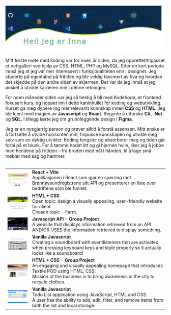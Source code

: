 <img src="./images/header.svg" alt="Github Profile of Inna Aleksenitser"></img>

Mitt første møte med koding var for noen år siden, da jeg opprettet/tilpasset et nettgalleri ved hjelp av CSS, HTML, PHP og MySQL. Etter en kort periode innså jeg at jeg var mer interessert i funksjonaliteten enn i designet. Jeg studerte på egenhånd på fritiden og ble veldig fascinert av hva og hvordan det skjedde på den andre siden av skjermen. Det var da jeg innså at jeg ønsket å utvikle karrieren min i denne retningen.  

For noen måneder siden var jeg så heldig å bli med Kodehode, et frontend fokusert kurs,  og hoppet inn i dette  kaninhullet for koding og webutvikling. Kurset ga meg dypere (og mer relevant) kunnskap innen **CSS** og **HTML**. Jeg ble kjent med magien av **Javascript** og **React**.  Begynte å utforske **C#**, **.Net** og **SQL**. I tillegg lærte jeg om grunnleggende design i **Figma**.

Jeg er en nysgjerrig person og prøver alltid å forstå essensen. Mitt ønske er å fortsette å utvide horisonten min, finpusse kunnskapen og utvikle meg selv som en dyktig utvikler.
Koding fengsler og absorberer meg og tiden går forbi på et blunk. For å tømme hodet litt og gi hjernen hvile, liker jeg å jobbe med hendene på fritiden – fra broderi med nål i hånden, til å lage små møbler med sag og hammer.  
<br />

|       |      	|
|:---:	|:----	|
|  [![Enhetsregisteret](./images/projects/enhetsregisteret.jpg "React+Vite")](https://github.com/Inna-B10/Enhetsregisteret-project)  |  **React + Vite** <br/>Applikasjonen i React som gjør en spørring mot Brønnøysundregistrene sitt API og presenterer en liste over bedriftene som ble funnet.  |
|  [![The farm](./images/projects/farm.jpg "HTML+CSS")](https://github.com/Inna-B10/The-farm---Natural-Bliss)  |   **HTML + CSS** <br/>Open topic: design a visually appealing, user-friendly website for client.<br> Chosen topic - Farm.  |
|    [![Free games](./images/projects/games.jpg "JS-API")](https://github.com/Inna-B10/JS-API-PROJECT) 	|   **Javascript API - Group Project** <br/> A website that displays information retrieved from an API AND/OR USES the information retrieved to display something.  	|
|   [![Soundboard](./images/projects/soundboard.jpg "Vanilla Javascript")](https://github.com/Inna-B10/Soundboard)  	|   **Vanilla Javascript** <br/> Creating a soundboard with eventlisteners that are activated when pressing keyboard keys and style properly so it actually looks like a soundboard!  	|
|   [![TextilePod](./images/projects/textilePod.jpg "HTML+CSS")](https://github.com/Inna-B10/Textile-Pod)  	|   **HTML + CSS - Group Project** <br/> An engaging and visually appealing homepage that introduces Textile POD using HTML, CSS.<br>Mission of the business is to bring awareness in the city to recycle clothes.  	| 
|   [![Todo list](./images/projects/todo.jpg "Vanilla Javascript")](https://inna-b10.github.io/Advanced-Todo-list/)  	|   **Vanilla Javascript** <br/> Todo List application using JavaScript, HTML and CSS. <br />A user has the ability to add, edit, filter, and remove items from both the list and local storage. 	| 


<!--  

<img src="./images/footer.svg" alt="footer wave"></img>


<table style="border:0px;">
  <tr>
    <td>
      <a href="https://github.com/Inna-B10/Enhetsregisteret-project" target="_blank"><img src="./images/projects/enhetsregisteret.jpg" title="React+Vite"></img></a>
    </td>
    <td>
      <b>React + Vite</b> <br />Applikasjonen i React som gjør en spørring mot Brønnøysundregistrene sitt API og presenterer en liste over bedriftene som ble funnet.
    </td>
  </tr>
  <tr>
    <td>
      <a href="https://github.com/Inna-B10/The-farm---Natural-Bliss" target="_blank"><img src="./images/projects/farm.jpg" title="HTML+CSS"></img></a>
    </td>
    <td>
      **HTML + CSS** <br />Open topic: to design a visually appealing, user-friendly website for client.<br> Chosen theme - Farm.
    </td>
  </tr>
  
</table>


<br /><br /><br />
🛠 Jeg jobber for tiden med denne siden

**Inna-B10/Inna-B10** is a ✨ _special_ ✨ repository because its `README.md` (this file) appears on your GitHub profile.

Here are some ideas to get you started:

- 🔭 I’m currently working on ...
- 🌱 I’m currently learning ...
- 👯 I’m looking to collaborate on ...
- 🤔 I’m looking for help with ...
- 💬 Ask me about ...
- 📫 How to reach me: ...
- 😄 Pronouns: ...
- ⚡ Fun fact: ...
- 👋
  -->
